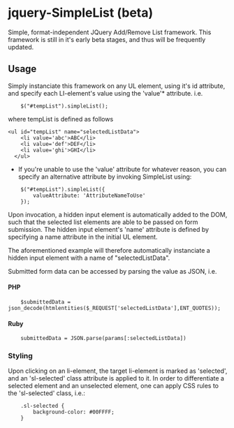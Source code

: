 # jquery-SimpleList (beta)
Simple, format-independent JQuery Add/Remove List framework. This framework is still in it's early beta stages, and thus will be frequently updated. 
## Usage
Simply instanciate this framework on any UL element, using it's id attribute, and specify each LI-element's value using the 'value'* attribute. i.e.
```
    $("#tempList").simpleList();
```
where tempList is defined as follows
```
<ul id="tempList" name="selectedListData">
    <li value='abc'>ABC</li>
    <li value='def'>DEF</li>
    <li value='ghi'>GHI</li>
  </ul>
```

* If you're unable to use the 'value' attribute for whatever reason, you can specify an alternative attribute by invoking SimpleList using:
```
    $("#tempList").simpleList({
        valueAttribute: 'AttributeNameToUse'
    });
```

Upon invocation, a hidden input element is automatically added to the DOM, such that the selected list elements are able to be passed on form submission. The hidden input element's 'name' attribute is defined by specifying a name attribute in the initial UL element.

The aforementioned example will therefore automatically instanciate a hidden input element with a name of "selectedListData".

Submitted form data can be accessed by parsing the value as JSON, i.e. 
#### PHP
```
    $submittedData = json_decode(htmlentities($_REQUEST['selectedListData'],ENT_QUOTES));
```
#### Ruby
```
    submittedData = JSON.parse(params[:selectedListData])
```

### Styling
Upon clicking on an li-element, the target li-element is marked as 'selected', and an 'sl-selected' class attribute is applied to it. In order to differentiate a selected element and an unselected element, one can apply CSS rules to the 'sl-selected' class, i.e.:
```
    .sl-selected {
        background-color: #00FFFF;
    }
```
